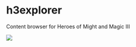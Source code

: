 # h3explorer
Content browser for Heroes of Might and Magic III

![](https://i.imgur.com/bgUMES4.png)
